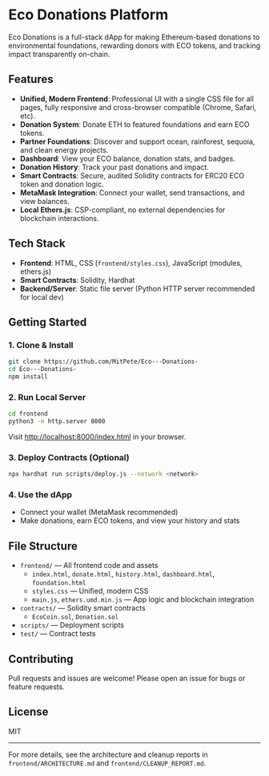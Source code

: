 # Eco Donations Platform

Eco Donations is a full-stack dApp for making Ethereum-based donations to environmental foundations, rewarding donors with ECO tokens, and tracking impact transparently on-chain.

## Features

- **Unified, Modern Frontend**: Professional UI with a single CSS file for all pages, fully responsive and cross-browser compatible (Chrome, Safari, etc).
- **Donation System**: Donate ETH to featured foundations and earn ECO tokens.
- **Partner Foundations**: Discover and support ocean, rainforest, sequoia, and clean energy projects.
- **Dashboard**: View your ECO balance, donation stats, and badges.
- **Donation History**: Track your past donations and impact.
- **Smart Contracts**: Secure, audited Solidity contracts for ERC20 ECO token and donation logic.
- **MetaMask Integration**: Connect your wallet, send transactions, and view balances.
- **Local Ethers.js**: CSP-compliant, no external dependencies for blockchain interactions.

## Tech Stack

- **Frontend**: HTML, CSS (`frontend/styles.css`), JavaScript (modules, ethers.js)
- **Smart Contracts**: Solidity, Hardhat
- **Backend/Server**: Static file server (Python HTTP server recommended for local dev)

## Getting Started

### 1. Clone & Install

```bash
git clone https://github.com/MitPete/Eco---Donations-
cd Eco---Donations-
npm install
```

### 2. Run Local Server

```bash
cd frontend
python3 -m http.server 8000
```

Visit [http://localhost:8000/index.html](http://localhost:8000/index.html) in your browser.

### 3. Deploy Contracts (Optional)

```bash
npx hardhat run scripts/deploy.js --network <network>
```

### 4. Use the dApp

- Connect your wallet (MetaMask recommended)
- Make donations, earn ECO tokens, and view your history and stats

## File Structure

- `frontend/` — All frontend code and assets
  - `index.html`, `donate.html`, `history.html`, `dashboard.html`, `foundation.html`
  - `styles.css` — Unified, modern CSS
  - `main.js`, `ethers.umd.min.js` — App logic and blockchain integration
- `contracts/` — Solidity smart contracts
  - `EcoCoin.sol`, `Donation.sol`
- `scripts/` — Deployment scripts
- `test/` — Contract tests

## Contributing

Pull requests and issues are welcome! Please open an issue for bugs or feature requests.

## License

MIT

---

For more details, see the architecture and cleanup reports in `frontend/ARCHITECTURE.md` and `frontend/CLEANUP_REPORT.md`.

